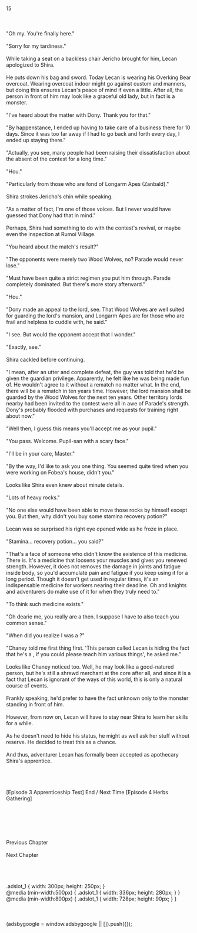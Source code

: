 <br/>
15<br/>
<br/>
<br/>
<br/>
"Oh my. You're finally here."<br/>
<br/>
"Sorry for my tardiness."<br/>
<br/>
While taking a seat on a backless chair Jericho brought for him, Lecan apologized to Shira.<br/>
<br/>
He puts down his bag and sword. Today Lecan is wearing his Overking Bear overcoat. Wearing overcoat indoor might go against custom and manners, but doing this ensures Lecan's peace of mind if even a little. After all, the person in front of him may look like a graceful old lady, but in fact is a monster.<br/>
<br/>
"I've heard about the matter with Dony. Thank you for that."<br/>
<br/>
"By happenstance, I ended up having to take care of a business there for 10 days. Since it was too far away if I had to go back and forth every day, I ended up staying there."<br/>
<br/>
"Actually, you see, many people had been raising their dissatisfaction about the absent of the contest for a long time."<br/>
<br/>
"Hou."<br/>
<br/>
"Particularly from those who are fond of Longarm Apes (Zanbald)."<br/>
<br/>
Shira strokes Jericho's chin while speaking.<br/>
<br/>
"As a matter of fact, I'm one of those voices. But I never would have guessed that Dony had that in mind."<br/>
<br/>
Perhaps, Shira had something to do with the contest's revival, or maybe even the inspection at Rumoi Village.<br/>
<br/>
"You heard about the match's result?"<br/>
<br/>
"The opponents were merely two Wood Wolves, no? Parade would never lose."<br/>
<br/>
"Must have been quite a strict regimen you put him through. Parade completely dominated. But there's more story afterward."<br/>
<br/>
"Hou."<br/>
<br/>
"Dony made an appeal to the lord, see. That Wood Wolves are well suited for guarding the lord's mansion, and Longarm Apes are for those who are frail and helpless to cuddle with, he said."<br/>
<br/>
"I see. But would the opponent accept that I wonder."<br/>
<br/>
"Exactly, see."<br/>
<br/>
Shira cackled before continuing.<br/>
<br/>
"I mean, after an utter and complete defeat, the guy was told that he'd be given the guardian privilege. Apparently, he felt like he was being made fun of. He wouldn't agree to it without a rematch no matter what. In the end, there will be a rematch in ten years time. However, the lord mansion shall be guarded by the Wood Wolves for the next ten years. Other territory lords nearby had been invited to the contest were all in awe of Parade's strength. Dony's probably flooded with purchases and requests for training right about now."<br/>
<br/>
"Well then, I guess this means you'll accept me as your pupil."<br/>
<br/>
"You pass. Welcome. Pupil-san with a scary face."<br/>
<br/>
"I'll be in your care, Master."<br/>
<br/>
"By the way, I'd like to ask you one thing. You seemed quite tired when you were working on Fobea's house, didn't you."<br/>
<br/>
Looks like Shira even knew about minute details.<br/>
<br/>
"Lots of heavy rocks."<br/>
<br/>
"No one else would have been able to move those rocks by himself except you. But then, why didn't you buy some stamina recovery potion?"<br/>
<br/>
Lecan was so surprised his right eye opened wide as he froze in place.<br/>
<br/>
"Stamina... recovery potion... you said?"<br/>
<br/>
"That's a face of someone who didn't know the existence of this medicine. There is. It's a medicine that loosens your muscles and gives you renewed strength. However, it does not removes the damage in joints and fatigue inside body, so you'd accumulate pain and fatigue if you keep using it for a long period. Though it doesn't get used in regular times, it's an indispensable medicine for workers nearing their deadline. Oh and knights and adventurers do make use of it for when they truly need to."<br/>
<br/>
"To think such medicine exists."<br/>
<br/>
"Oh dearie me, you really are a <Descender> then. I suppose I have to also teach you common sense."<br/>
<br/>
"When did you realize I was a <Descender>?"<br/>
<br/>
"Chaney told me first thing first. 'This person called Lecan is hiding the fact that he's a <Descender>, if you could please teach him various things', he asked me."<br/>
<br/>
Looks like Chaney noticed too. Well, he may look like a good-natured person, but he's still a shrewd merchant at the core after all, and since it is a fact that Lecan is ignorant of the ways of this world, this is only a natural course of events.<br/>
<br/>
Frankly speaking, he'd prefer to have the fact unknown only to the monster standing in front of him.<br/>
<br/>
However, from now on, Lecan will have to stay near Shira to learn her skills for a while.<br/>
<br/>
As he doesn't need to hide his <Descender> status, he might as well ask her stuff without reserve. He decided to treat this as a chance.<br/>
<br/>
And thus, adventurer Lecan has formally been accepted as apothecary Shira's apprentice.<br/>
<br/>
<br/>
<br/>
<br/>
[Episode 3 Apprenticeship Test] End / Next Time [Episode 4 Herbs Gathering]<br/>
<br/>
<br/>
<br/>
<br/>
<br/>
<br/>
Previous Chapter<br/>
<br/>
Next Chapter <br/>
<br/>
<br/>
<br/>
<br/>
.adslot_1 { width: 300px; height: 250px; }<br/>
@media (min-width:500px) { .adslot_1 { width: 336px; height: 280px; } }<br/>
@media (min-width:800px) { .adslot_1 { width: 728px; height: 90px; } }<br/>
<br/>
<br/>
<br/>
(adsbygoogle = window.adsbygoogle || []).push({});<br/>
<br/>
<br/>
<br/>
<br/>
